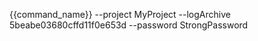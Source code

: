 {{command_name}} --project MyProject --logArchive 5beabe03680cffd11f0e653d  --password StrongPassword